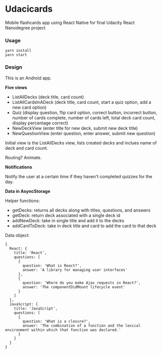 # Udacicards
Mobile flashcards app using React Native for final Udacity React Nanodegree project

### Usage

```
yarn install
yarn start
```

### Design

This is an Android app.

**Five views**

- ListAllDecks (deck title, card count)
- ListAllCardsInADeck (deck title, card count, start a quiz option, add a new card option)
- Quiz (display question, flip card option, correct button, incorrect button, number of cards complete, number of cards left, total deck card count, display percentage correct)
- NewDeckView (enter title for new deck, submit new deck title)
- NewQuestionView (enter question, enter answer, submit new question)

Initial view is the ListAllDecks view, lists created decks and inclues name of deck and card count.

Routing? Animate.

**Notifications**

Notify the user at a certain time if they haven't completed quizzes for the day.

**Data in AsyncStorage**

Helper functions:

- getDecks: returns all decks along with titles, questions, and answers
- getDeck: return deck associated with a single deck id
- addNewDeck: take in single title and add it to the decks
- addCardToDeck: take in deck title and card to add the card to that deck

Data object: 

```
{
  React: {
    title: 'React',
    questions: [
      {
        question: 'What is React?',
        answer: 'A library for managing user interfaces'
      },
      {
        question: 'Where do you make Ajax requests in React?',
        answer: 'The componentDidMount lifecycle event'
      }
    ]
  },
  JavaScript: {
    title: 'JavaScript',
    questions: [
      {
        question: 'What is a closure?',
        answer: 'The combination of a function and the lexical environment within which that function was declared.'
      }
    ]
  }
}
```
